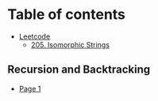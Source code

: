# Table of contents

* [Leetcode](README.md)
  * [205. Isomorphic Strings](readme/205.-isomorphic-strings.md)

## Recursion and Backtracking

* [Page 1](recursion-and-backtracking/page-1.md)
